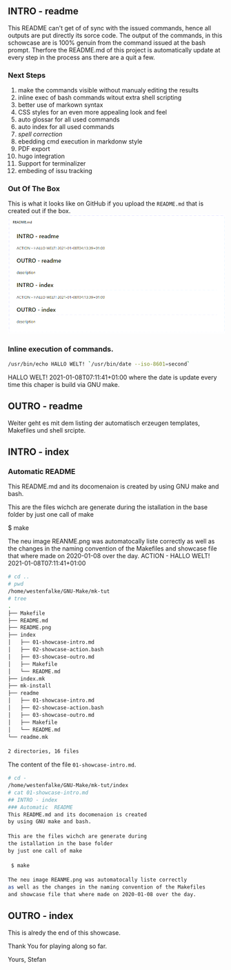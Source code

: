 ## INTRO - readme
This README can't get of of sync with the issued commands, hence all outputs are put directly its sorce code.
The output of the commands, in this schowcase are is 100% genuin from the command issued at the bash prompt.
Therfore the README.md of this project is automatically update at every step in the process ans there are a quit a few.

### Next Steps
1. make the commands visible without manualy editing the results
1. inline exec of bash commands witout extra shell scripting
1. better use of markown syntax
1. CSS styles for an even more appealing look and feel
1. auto glossar for all used commands
1. auto index for all used commands
1. *spell correction*
1. ebedding cmd execution in markdonw style
1. PDF export
1. hugo integration
1. Support for terminalizer
1. embeding of issu tracking

### Out Of The Box
This is what it looks like on GitHub if you upload the ```README.md``` that is created out if the box. ![showcase: foure paragraphs with generic title and two time stamps](https://raw.githubusercontent.com/westenfalke/mk-tut/master/README.png "This is what it looks like out if the box")

### Inline execution of commands.
```bash
/usr/bin/echo HALLO WELT! `/usr/bin/date --iso-8601=second`
```
HALLO WELT! 2021-01-08T07:11:41+01:00
where the date is update every time this chaper is build via GNU make.
## OUTRO - readme
Weiter geht es mit dem listing der automatisch erzeugen templates, Makefiles und shell srcipte.
## INTRO - index
### Automatic  README
This README.md and its docomenaion is created
by using GNU make and bash.

This are the files wichch are generate during
the istallation in the base folder
by just one call of make

 $ make

The neu image REANME.png was automatocally liste correctly 
as well as the changes in the naming convention of the Makefiles
and showcase file that where made on 2020-01-08 over the day.
ACTION - HALLO WELT! 2021-01-08T07:11:41+01:00
```bash
# cd ..
# pwd
/home/westenfalke/GNU-Make/mk-tut
# tree
.
├── Makefile
├── README.md
├── README.png
├── index
│   ├── 01-showcase-intro.md
│   ├── 02-showcase-action.bash
│   ├── 03-showcase-outro.md
│   ├── Makefile
│   └── README.md
├── index.mk
├── mk-install
├── readme
│   ├── 01-showcase-intro.md
│   ├── 02-showcase-action.bash
│   ├── 03-showcase-outro.md
│   ├── Makefile
│   └── README.md
└── readme.mk

2 directories, 16 files
```
The content of the file `01-showcase-intro.md`.
```bash
# cd -
/home/westenfalke/GNU-Make/mk-tut/index
# cat 01-showcase-intro.md
## INTRO - index
### Automatic  README
This README.md and its docomenaion is created
by using GNU make and bash.

This are the files wichch are generate during
the istallation in the base folder
by just one call of make

 $ make

The neu image REANME.png was automatocally liste correctly 
as well as the changes in the naming convention of the Makefiles
and showcase file that where made on 2020-01-08 over the day.
```
## OUTRO - index
This is alredy the end of this showcase.

Thank You for playing along so far.

Yours, Stefan
 